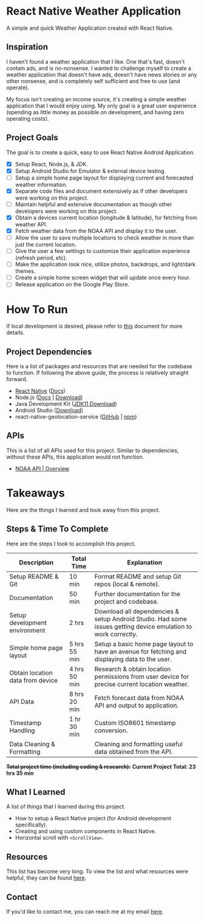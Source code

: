 # React Native Weather Application

A simple and quick Weather Application created with React Native.

## Inspiration

I haven't found a weather application that I like. One that's fast, doesn't contain ads, and is no-nonsense. I wanted to challenge myself to create a weather application that doesn't have ads, doesn't have news stories or any other nonsense, and is completely self sufficient and free to use (and operate). 

My focus isn't creating an income source, it's creating a simple weather application that I would enjoy using. My only goal is a great user experience (spending as little money as possible on development, and having zero operating costs).

## Project Goals

The goal is to create a quick, easy to use React Native Android Application.

- [x] Setup React, Node.js, & JDK.
- [x] Setup Android Studio for Emulator & external device testing.
- [ ] Setup a simple home page layout for displaying current and forecasted weather information.
- [x] Separate code files and document extensively as if other developers were working on this project.
- [ ] Maintain helpful and extensive documentation as though other developers were working on this project.
- [x] Obtain a devices current location (longitude & latitude), for fetching from weather API.
- [x] Fetch weather data from the NOAA API and display it to the user.
- [ ] Allow the user to save multiple locations to check weather in more than just the current location.
- [ ] Give the user a few settings to customize their application experience (refresh period, etc).
- [ ] Make the application look nice, utilize photos, backdrops, and light/dark themes.
- [ ] Create a simple home screen widget that will update once every hour.
- [ ] Release application on the Google Play Store.

# How To Run

If local development is desired, please refer to [this](./Docs/Setup.md) document for more details.

## Project Dependencies

Here is a list of packages and resources that are needed for the codebase to function. If following the above guide, the process is relatively straight forward. 

- [React Native](https://reactnative.dev/) ([Docs](https://reactnative.dev/docs/getting-started))
- Node.js ([Docs](https://nodejs.org/en/docs) | [Download](https://nodejs.org/en/download))
- Java Development
  Kit ([JDK11 Download](https://www.oracle.com/java/technologies/javase/jdk11-archive-downloads.html))
- Android Studio ([Download](https://developer.android.com/studio))
- react-native-geolocation-service ([GitHub](https://github.com/Agontuk/react-native-geolocation-service) | [npm](https://www.npmjs.com/package/react-native-geolocation-service))

## APIs

This is a list of all APIs used for this project. Similar to dependencies, without these APIs, this application would not function.

- [NOAA API | Overview](https://www.weather.gov/documentation/services-web-api#/default/radar_servers)

# Takeaways

Here are the things I learned and took away from this project.

## Steps & Time To Complete

Here are the steps I took to accomplish this project.

| Description | Total Time | Explanation |
|--|--|--|
| Setup README & Git | 10 min | Format README and setup Git repos (local & remote). |
| Documentation | 50 min | Further documentation for the project and codebase. |
| Setup development environment | 2 hrs | Download all dependencies & setup Android Studio. Had some issues getting device emulation to work correctly. |
| Simple home page layout | 5 hrs 55 min | Setup a basic home page layout to have an avenue for fetching and displaying data to the user. |
| Obtain location data from device | 4 hrs 50 min | Research & obtain location permissions from user device for precise current location weather. | 
| API Data | 8 hrs 20 min | Fetch forecast data from NOAA API and output to application. |
| Timestamp Handling | 1 hr 30 min | Custom ISO8601 timestamp conversion. |
| Data Cleaning & Formatting |  | Cleaning and formatting useful data obtained from the API. |

~~**Total project time (including coding & research):**~~
**Current Project Total: 23 hrs 35 min** 

## What I Learned

A list of things that I learned during this project.

- How to setup a React Native project (for Android development specifically).
- Creating and using custom components in React Native.
- Horizontal scroll with `<ScrollView>`.

## Resources

This list has become very long. To view the list and what resources were helpful, they can be found [here](./Docs/Resources.md).

## Contact

If you'd like to contact me, you can reach me at my email [here](mailto:willbushie@gmail.com).